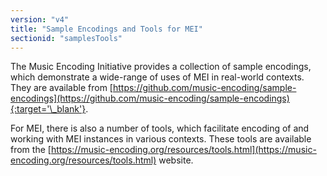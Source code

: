 ```yaml
---
version: "v4"
title: "Sample Encodings and Tools for MEI"
sectionid: "samplesTools"
---
```


The Music Encoding Initiative provides a collection of sample encodings, which demonstrate a wide-range of uses of MEI in real-world contexts. They are available from [https://github.com/music-encoding/sample-encodings](https://github.com/music-encoding/sample-encodings){:target='\_blank'}.

For MEI, there is also a number of tools, which facilitate encoding of and working with MEI instances in various contexts. These tools are available from the [https://music-encoding.org/resources/tools.html](https://music-encoding.org/resources/tools.html) website. 
